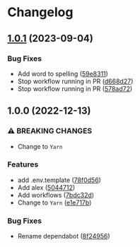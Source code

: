 # Changelog

## [1.0.1](https://github.com/KieranRobson/Arr-Bot/compare/v1.0.0...v1.0.1) (2023-09-04)


### Bug Fixes

* Add word to spelling ([59e8311](https://github.com/KieranRobson/Arr-Bot/commit/59e83112081872fd65c1cdde33e6a8a0badaaaf2))
* Stop workflow running in PR ([d668d27](https://github.com/KieranRobson/Arr-Bot/commit/d668d2752c31423a7c22557c718591b9bd7ff05a))
* Stop workflow running in PR ([578ad72](https://github.com/KieranRobson/Arr-Bot/commit/578ad72a74a7cc6f0220c987e330cf2cbaed4432))

## 1.0.0 (2022-12-13)

### ⚠ BREAKING CHANGES

- Change to `Yarn`

### Features

- add .env.template ([78f0d56](https://github.com/KieranRobson/Arr-Bot/commit/78f0d5634bf7a0805d48b51e47fb9b7da3eea471))
- Add alex ([5044712](https://github.com/KieranRobson/Arr-Bot/commit/5044712ca09aaba7f20c4d333b5f5c8ffed54319))
- Add workflows ([7bdc32d](https://github.com/KieranRobson/Arr-Bot/commit/7bdc32da7c3df36b16bd80f9672ca7a40511ee2f))
- Change to `Yarn` ([e1e717b](https://github.com/KieranRobson/Arr-Bot/commit/e1e717b2b11f3842f49e49da1c71a81a836a2ee2))

### Bug Fixes

- Rename dependabot ([8f24956](https://github.com/KieranRobson/Arr-Bot/commit/8f249564a97e116020fd393ded0fca5021ae81c0))
